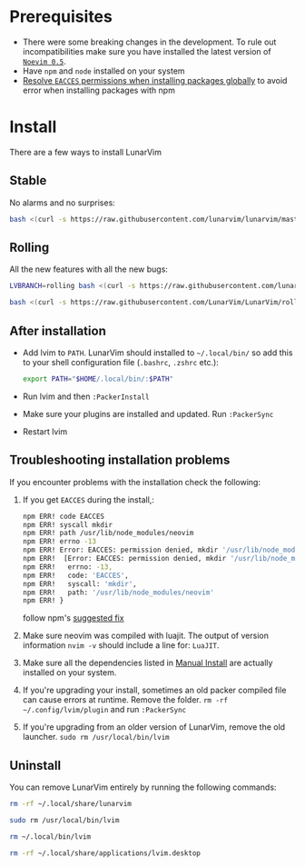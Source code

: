 # Prerequisites

* There were some breaking changes in the development. To rule out incompatibilities make sure you have installed the latest version of [``Noevim 0.5``](https://github.com/neovim/neovim/releases/tag/v0.5.0).
* Have `npm` and `node` installed on your system
* [Resolve `EACCES` permissions when installing packages globally](https://docs.npmjs.com/resolving-eacces-permissions-errors-when-installing-packages-globally) to avoid error when installing packages with npm

# Install

There are a few ways to install LunarVim

## Stable

No alarms and no surprises:

```bash
bash <(curl -s https://raw.githubusercontent.com/lunarvim/lunarvim/master/utils/installer/install.sh)
```

## Rolling

All the new features with all the new bugs:

```bash
LVBRANCH=rolling bash <(curl -s https://raw.githubusercontent.com/lunarvim/lunarvim/rolling/utils/installer/install.sh)
```

```bash
bash <(curl -s https://raw.githubusercontent.com/LunarVim/LunarVim/rolling/utils/installer/install-neovim-from-release)
```

## After installation

* Add lvim to `PATH`. LunarVim should installed to `~/.local/bin/` so add this to your shell configuration file (`.bashrc`, `.zshrc` etc.):

    ```bash
    export PATH="$HOME/.local/bin/:$PATH"
    ```

* Run lvim and then `:PackerInstall`
* Make sure your plugins are installed and updated. Run `:PackerSync`
* Restart lvim

## Troubleshooting installation problems

If you encounter problems with the installation check the following:

1. If you get `EACCES` during the install,:

    ```bash
    npm ERR! code EACCES
    npm ERR! syscall mkdir
    npm ERR! path /usr/lib/node_modules/neovim
    npm ERR! errno -13
    npm ERR! Error: EACCES: permission denied, mkdir '/usr/lib/node_modules/neovim'
    npm ERR!  [Error: EACCES: permission denied, mkdir '/usr/lib/node_modules/neovim'] {
    npm ERR!   errno: -13,
    npm ERR!   code: 'EACCES',
    npm ERR!   syscall: 'mkdir',
    npm ERR!   path: '/usr/lib/node_modules/neovim'
    npm ERR! }
    ```

    follow npm's [suggested fix](https://docs.npmjs.com/resolving-eacces-permissions-errors-when-installing-packages-globally)
2. Make sure neovim was compiled with luajit. The output of version information `nvim -v` should include a line for: `LuaJIT`.
3. Make sure all the dependencies listed in [Manual Install](#manual-install) are actually installed on your system.
4. If you're upgrading your install, sometimes an old packer compiled file can cause errors at runtime. Remove the folder. `rm -rf ~/.config/lvim/plugin` and run `:PackerSync`
5. If you're upgrading from an older version of LunarVim, remove the old launcher. `sudo rm /usr/local/bin/lvim`

## Uninstall

You can remove LunarVim entirely by running the following commands:

```bash
rm -rf ~/.local/share/lunarvim

sudo rm /usr/local/bin/lvim

rm ~/.local/bin/lvim

rm -rf ~/.local/share/applications/lvim.desktop
```
